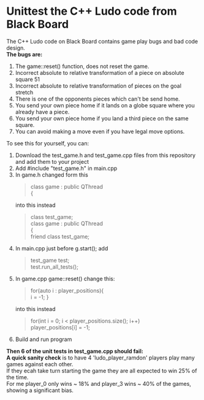 # Unittest the C++ Ludo code from Black Board
The C++ Ludo code on Black Board contains game play bugs and bad code design.<br/>
<strong>The bugs are:</strong>
<ol>
<li>The game::reset() function, does not reset the game.
<li>Incorrect absolute to relative transformation of a piece on absolute square 51
<li>Incorrect absolute to relative transformation of pieces on the goal stretch
<li>There is one of the opponents pieces which can't be send home.
<li>You send your own piece home if it lands on a globe square where you already have a piece.
<li>You send your own piece home if you land a third piece on the same square.
<li>You can avoid making a move even if you have legal move options.
</ol>
To see this for yourself, you can:
<ol>
<li>Download the test_game.h and test_game.cpp files from this repository and add them to your project</li>
<li>Add #include "test_game.h" in main.cpp</li>
<li>In game.h changed form this
		<blockquote>
			class game : public QThread<br/> 
		    	{
		</blockquote>
	   into this instead
		<blockquote>
			class test_game;<br/> 
		    	class game : public QThread<br/> 
		    	{<br/> 
    			friend class test_game;
		</blockquote></li>
	<li>In main.cpp just before g.start(); add
		<blockquote>
		    test_game test;<br/> 
		    test.run_all_tests();
		</blockquote></li>
	<li>In game.cpp game::reset() change this:
		<blockquote>
		    for(auto i : player_positions){<br/> 
	        	i = -1; }<br/>
		</blockquote>
     into this instead
		<blockquote>
        		for(int i = 0; i < player_positions.size(); i++)<br/> 
        			player_positions[i] = -1;
		</blockquote></li>
	<li>Build and run program</li>
	</ol>
<strong>Then 6 of the unit tests in test_game.cpp should fail:</strong><br/>
<strong>A quick sanity check</strong> is to have 4 'ludo_player_ramdon' players play many games against each other.<br/> 
If they ecah take turn starting the game they are all expected to win 25% of the time. <br/> 
For me player_0 only wins ~ 18% and player_3 wins ~ 40% of the games, showing a significant bias.<br/> 

